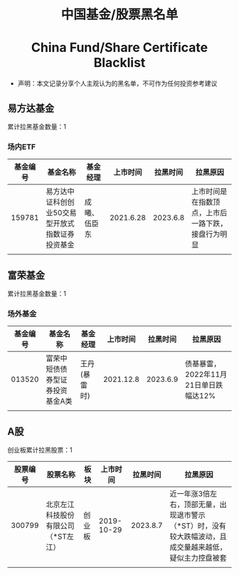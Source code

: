<div align="center"><h1>中国基金/股票黑名单</h1>
<h1>China Fund/Share Certificate Blacklist</h1>
</div>

- 声明：本文记录分享个人主观认为的黑名单，不可作为任何投资参考建议


## 易方达基金

累计拉黑基金数量：1

### 场内ETF

| 基金编号 | 基金名称                                         | 基金经理     | 上市时间  | 拉黑时间 | 拉黑原因                                           |
| -------- | ------------------------------------ | ------------ | --------- | --------- | -------------------------------------------------- |
| 159781   | 易方达中证科创创业50交易型开放式指数证券投资基金 | 成曦、伍臣东 | 2021.6.28 | 2023.6.8 | 上市时间是在指数顶点，上市后一路下跌，接盘行为明显 |
|          |                                                  |              |           |          |                                                    |




## 富荣基金

累计拉黑基金数量：1

### 场外基金

| 基金编号 | 基金名称                                         | 基金经理     | 上市时间  | 拉黑时间 | 拉黑原因                                           |
| -------- | ------------------------------------ | ------------ | --------- | --------- | -------------------------------------------------- |
| 013520   | 富荣中短债债券型证券投资基金A类 | 王丹(暴雷时) | 2021.12.8 | 2023.6.9 | 债基暴雷，2022年11月21日单日跌幅达12% |
|          |                                                  |              |           |          |          

## A股

创业板累计拉黑股票：1


| 股票编号 | 股票名称                                         |   板块   | 上市时间  | 拉黑时间 | 拉黑原因                                           |
| -------- | ------------------------------------ | ------------ | --------- | --------- | -------------------------------------------------- |
| 300799   | 北京左江科技股份有限公司（*ST左江） | 创业板 | 2019-10-29 | 2023.8.7 | 近一年涨3倍左右，顶部无量，出现退市警示（*ST）时，没有较大跌幅波动，且成交量越来越低，疑似主力控盘被套 |
|          |                                                  |              |           |          |          

